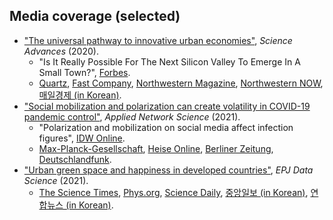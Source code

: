 Media coverage (selected)
------
* ["The universal pathway to innovative urban economies"](https://advances.sciencemag.org/content/6/34/eaba4934), *Science Advances* (2020).
  * "Is It Really Possible For The Next Silicon Valley To Emerge In A Small Town?", [Forbes](https://www.forbes.com/sites/adigaskell/2021/01/12/is-it-really-possible-for-the-next-silicon-valley-to-emerge-in-a-small-town/?sh=29e454b26722&fbclid=IwAR3ecQo8-eL8I5CldlTCHF0z-hct4FzTcAMNt7EZo2nPg8YJjrlVfcSGtCc).
  * [Quartz](https://qz.com/1896539/what-it-takes-for-a-city-to-jump-into-the-knowledge-economy/), [Fast Company](https://www.fastcompany.com/90545523/working-from-anywhere-is-possible-but-not-sustainable), [Northwestern Magazine](https://magazine.northwestern.edu/discovery/big-cities-still-matter), [Northwestern NOW](https://news.northwestern.edu/stories/2020/08/innovative-cities-follow-a-unique-historical-pattern-study-shows/), [매일경제 (in Korean)](https://www.mk.co.kr/news/it/view/2020/08/866040/).
* ["Social mobilization and polarization can create volatility in COVID-19 pandemic control"](https://link.springer.com/article/10.1007/s41109-021-00356-9), *Applied Network Science* (2021).
  * "Polarization and mobilization on social media affect infection figures", [IDW Online](https://idw-online.de/de/news768028).
  * [Max-Planck-Gesellschaft](https://www.mpg.de/16818769/0503-bild-polarization-and-mobilization-on-social-media-affect-infection-figures-149835-x), [Heise Online](https://www.heise.de/news/Forscher-sehen-Zusammenhang-zwischen-Covid-19-Infektionen-und-sozialen-Medien-6038187.html), [Berliner Zeitung](https://www.berliner-zeitung.de/zukunft-technologie/forscher-soziale-medien-foerdern-die-verbreitung-des-coronavirus-li.158706?utm_medium=Social&utm_source=Twitter#Echobox=1621411072), [Deutschlandfunk](https://www.deutschlandfunk.de/zwischen-freiheit-und-pflicht-wie-menschen-auf-corona.1148.de.html?dram:article_id=497887).
* ["Urban green space and happiness in developed countries"](https://epjdatascience.springeropen.com/articles/10.1140/epjds/s13688-021-00278-7), *EPJ Data Science* (2021).
  * [The Science Times](https://www.sciencetimes.com/articles/31870/20210623/urban-green-spaces-contribute-happiness-cities-become-more-economically-developed.htm), [Phys.org](https://phys.org/news/2021-06-urban-green-space-happiness-money.html), [Science Daily](https://www.sciencedaily.com/releases/2021/06/210622095313.htm), [중앙일보 (in Korean)](https://news.joins.com/article/24077739), [연합뉴스 (in Korean)](https://www.yna.co.kr/view/AKR20210608046400063?input=1195m).
